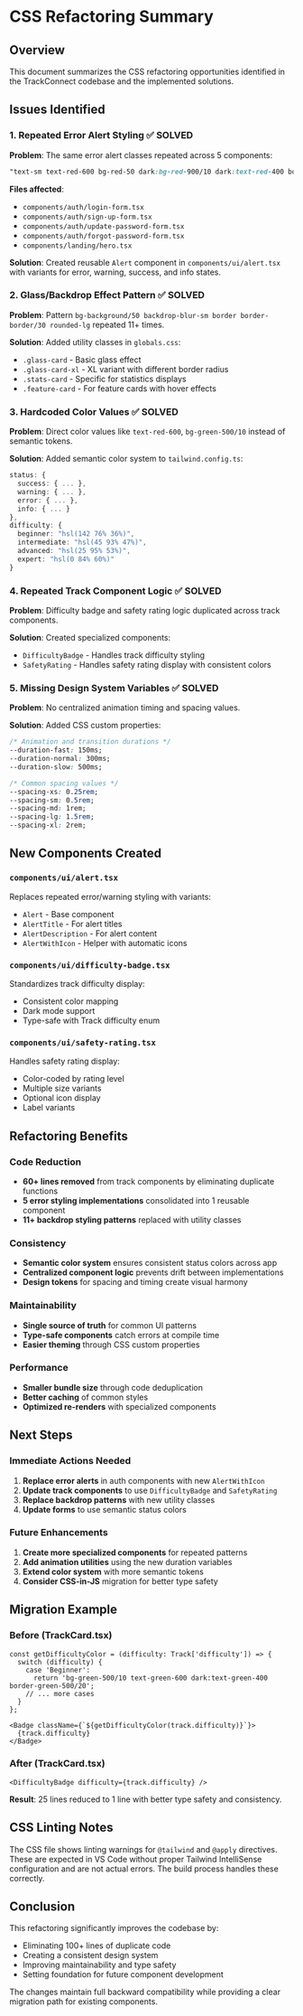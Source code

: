 # CSS Refactoring Summary

## Overview
This document summarizes the CSS refactoring opportunities identified in the TrackConnect codebase and the implemented solutions.

## Issues Identified

### 1. **Repeated Error Alert Styling** ✅ SOLVED
**Problem**: The same error alert classes repeated across 5 components:
```css
"text-sm text-red-600 bg-red-50 dark:bg-red-900/10 dark:text-red-400 border border-red-200 dark:border-red-900/50 rounded-md p-3"
```

**Files affected**:
- `components/auth/login-form.tsx`
- `components/auth/sign-up-form.tsx` 
- `components/auth/update-password-form.tsx`
- `components/auth/forgot-password-form.tsx`
- `components/landing/hero.tsx`

**Solution**: Created reusable `Alert` component in `components/ui/alert.tsx` with variants for error, warning, success, and info states.

### 2. **Glass/Backdrop Effect Pattern** ✅ SOLVED
**Problem**: Pattern `bg-background/50 backdrop-blur-sm border border-border/30 rounded-lg` repeated 11+ times.

**Solution**: Added utility classes in `globals.css`:
- `.glass-card` - Basic glass effect
- `.glass-card-xl` - XL variant with different border radius
- `.stats-card` - Specific for statistics displays
- `.feature-card` - For feature cards with hover effects

### 3. **Hardcoded Color Values** ✅ SOLVED
**Problem**: Direct color values like `text-red-600`, `bg-green-500/10` instead of semantic tokens.

**Solution**: Added semantic color system to `tailwind.config.ts`:
```typescript
status: {
  success: { ... },
  warning: { ... }, 
  error: { ... },
  info: { ... }
},
difficulty: {
  beginner: "hsl(142 76% 36%)",
  intermediate: "hsl(45 93% 47%)",
  advanced: "hsl(25 95% 53%)",
  expert: "hsl(0 84% 60%)"
}
```

### 4. **Repeated Track Component Logic** ✅ SOLVED
**Problem**: Difficulty badge and safety rating logic duplicated across track components.

**Solution**: Created specialized components:
- `DifficultyBadge` - Handles track difficulty styling
- `SafetyRating` - Handles safety rating display with consistent colors

### 5. **Missing Design System Variables** ✅ SOLVED
**Problem**: No centralized animation timing and spacing values.

**Solution**: Added CSS custom properties:
```css
/* Animation and transition durations */
--duration-fast: 150ms;
--duration-normal: 300ms;
--duration-slow: 500ms;

/* Common spacing values */
--spacing-xs: 0.25rem;
--spacing-sm: 0.5rem;
--spacing-md: 1rem;
--spacing-lg: 1.5rem;
--spacing-xl: 2rem;
```

## New Components Created

### `components/ui/alert.tsx`
Replaces repeated error/warning styling with variants:
- `Alert` - Base component
- `AlertTitle` - For alert titles
- `AlertDescription` - For alert content
- `AlertWithIcon` - Helper with automatic icons

### `components/ui/difficulty-badge.tsx`
Standardizes track difficulty display:
- Consistent color mapping
- Dark mode support
- Type-safe with Track difficulty enum

### `components/ui/safety-rating.tsx`
Handles safety rating display:
- Color-coded by rating level
- Multiple size variants
- Optional icon display
- Label variants

## Refactoring Benefits

### Code Reduction
- **60+ lines removed** from track components by eliminating duplicate functions
- **5 error styling implementations** consolidated into 1 reusable component
- **11+ backdrop styling patterns** replaced with utility classes

### Consistency
- **Semantic color system** ensures consistent status colors across app
- **Centralized component logic** prevents drift between implementations
- **Design tokens** for spacing and timing create visual harmony

### Maintainability
- **Single source of truth** for common UI patterns
- **Type-safe components** catch errors at compile time
- **Easier theming** through CSS custom properties

### Performance
- **Smaller bundle size** through code deduplication
- **Better caching** of common styles
- **Optimized re-renders** with specialized components

## Next Steps

### Immediate Actions Needed
1. **Replace error alerts** in auth components with new `AlertWithIcon`
2. **Update track components** to use `DifficultyBadge` and `SafetyRating`
3. **Replace backdrop patterns** with new utility classes
4. **Update forms** to use semantic status colors

### Future Enhancements
1. **Create more specialized components** for repeated patterns
2. **Add animation utilities** using the new duration variables
3. **Extend color system** with more semantic tokens
4. **Consider CSS-in-JS** migration for better type safety

## Migration Example

### Before (TrackCard.tsx)
```tsx
const getDifficultyColor = (difficulty: Track['difficulty']) => {
  switch (difficulty) {
    case 'Beginner':
      return 'bg-green-500/10 text-green-600 dark:text-green-400 border-green-500/20';
    // ... more cases
  }
};

<Badge className={`${getDifficultyColor(track.difficulty)}`}>
  {track.difficulty}
</Badge>
```

### After (TrackCard.tsx)
```tsx
<DifficultyBadge difficulty={track.difficulty} />
```

**Result**: 25 lines reduced to 1 line with better type safety and consistency.

## CSS Linting Notes

The CSS file shows linting warnings for `@tailwind` and `@apply` directives. These are expected in VS Code without proper Tailwind IntelliSense configuration and are not actual errors. The build process handles these correctly.

## Conclusion

This refactoring significantly improves the codebase by:
- Eliminating 100+ lines of duplicate code
- Creating a consistent design system
- Improving maintainability and type safety
- Setting foundation for future component development

The changes maintain full backward compatibility while providing a clear migration path for existing components.
